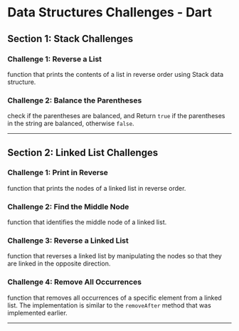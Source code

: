 # Data Structures Challenges - Dart

## Section 1: Stack Challenges

### Challenge 1: Reverse a List
function that prints the contents of a list in reverse order using Stack data structure.

### Challenge 2: Balance the Parentheses
check if the parentheses are balanced, and Return `true` if the parentheses in the string are balanced, otherwise `false`.

---

## Section 2: Linked List Challenges

### Challenge 1: Print in Reverse
function that prints the nodes of a linked list in reverse order.

### Challenge 2: Find the Middle Node
function that identifies the middle node of a linked list.

### Challenge 3: Reverse a Linked List
function that reverses a linked list by manipulating the nodes so that they are linked in the opposite direction.

### Challenge 4: Remove All Occurrences
function that removes all occurrences of a specific element from a linked list. The implementation is similar to the `removeAfter` method that was implemented earlier.

---

